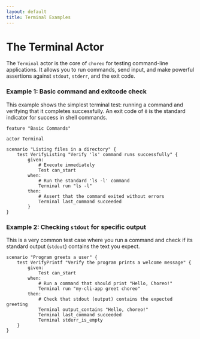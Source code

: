 ```yaml
---
layout: default
title: Terminal Examples
---
```


# The Terminal Actor

The `Terminal` actor is the core of `choreo` for testing command-line applications. It allows you to run commands, send
input, and make powerful assertions against `stdout`, `stderr`, and the exit code.

### Example 1: Basic command and exitcode check

This example shows the simplest terminal test: running a command and verifying that it completes successfully. An exit
code of `0` is the standard indicator for success in shell commands.

```choreo
feature "Basic Commands"

actor Terminal

scenario "Listing files in a directory" {
    test VerifyListing "Verify 'ls' command runs successfully" {
        given:
            # Execute immediately
            Test can_start
        when:
            # Run the standard 'ls -l' command
            Terminal run "ls -l"
        then:
            # Assert that the command exited without errors
            Terminal last_command succeeded
        }
}
```

### Example 2: Checking `stdout` for specific output

This is a very common test case where you run a command and check if its standard output (`stdout`) contains the text
you expect.

```choreo
scenario "Program greets a user" {
    test VerifyPrintf "Verify the program prints a welcome message" {
        given:
            Test can_start
        when:
            # Run a command that should print "Hello, Choreo!"
            Terminal run "my-cli-app greet choreo"
        then:
            # Check that stdout (output) contains the expected greeting
            Terminal output_contains "Hello, choreo!"
            Terminal last_command succeeded
            Terminal stderr_is_empty
    }
}
```